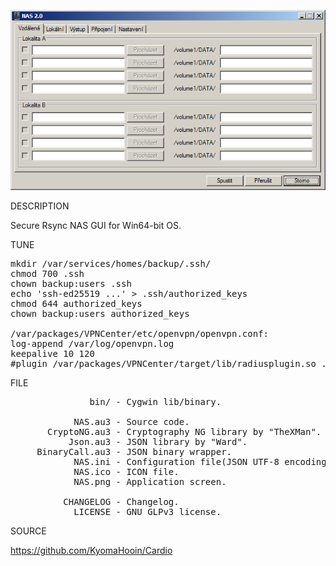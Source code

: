
![NAS](https://github.com/KyomaHooin/Cardio/raw/master/NAS/NAS.png "screenshot")

DESCRIPTION

Secure Rsync NAS GUI for Win64-bit OS.

TUNE
<pre>
mkdir /var/services/homes/backup/.ssh/
chmod 700 .ssh
chown backup:users .ssh
echo 'ssh-ed25519 ...' > .ssh/authorized_keys
chmod 644 authorized_keys
chown backup:users authorized_keys

/var/packages/VPNCenter/etc/openvpn/openvpn.conf:
log-append /var/log/openvpn.log
keepalive 10 120
#plugin /var/packages/VPNCenter/target/lib/radiusplugin.so ...
</pre>
FILE
<pre>
               bin/ - Cygwin lib/binary.

            NAS.au3 - Source code.
       CryptoNG.au3 - Cryptography NG library by "TheXMan".
           Json.au3 - JSON library by "Ward".
     BinaryCall.au3 - JSON binary wrapper.
            NAS.ini - Configuration file(JSON UTF-8 encoding).
            NAS.ico - ICON file.
            NAS.png - Application screen.

          CHANGELOG - Changelog.
            LICENSE - GNU GLPv3 license.
</pre>
SOURCE

https://github.com/KyomaHooin/Cardio

